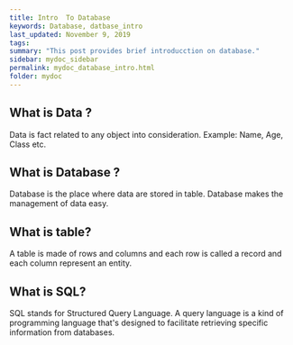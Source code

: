 ```yaml
---
title: Intro  To Database
keywords: Database, datbase_intro
last_updated: November 9, 2019
tags: 
summary: "This post provides brief introducction on database."
sidebar: mydoc_sidebar
permalink: mydoc_database_intro.html
folder: mydoc
---
```


## What is Data ?
Data is fact related to any object into consideration. Example: Name, Age, Class etc.

## What is Database ?
Database is the place where data are stored in table. Database makes the management of data easy.

## What is table?
A table is made of rows and columns and each row is called a record and each column represent an entity.

## What is SQL?
SQL stands for Structured Query Language. A query language is a kind of programming language that's designed to facilitate retrieving specific information from databases.





